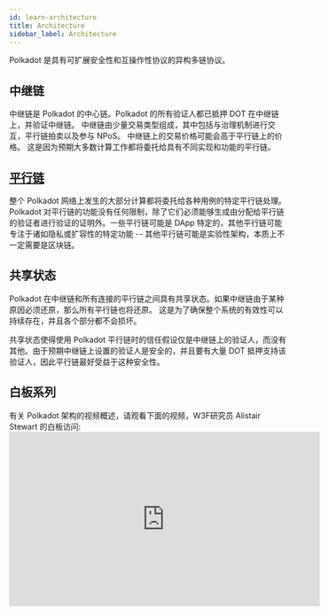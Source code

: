 ```yaml
---
id: learn-architecture
title: Architecture
sidebar_label: Architecture
---
```


Polkadot 是具有可扩展安全性和互操作性协议的异构多链协议。

## 中继链

中继链是 Polkadot 的中心链。Polkadot 的所有验证人都已抵押 DOT 在中继链上，并验证中继链。 中继链由少量交易类型组成，其中包括与治理机制进行交互，平行链拍卖以及参与 NPoS。 中继链上的交易价格可能会高于平行链上的价格。 这是因为预期大多数计算工作都将委托给具有不同实现和功能的平行链。

## [平行链](build-deploy-parachains)

整个 Polkadot 网络上发生的大部分计算都将委托给各种用例的特定平行链处理。 Polkadot 对平行链的功能没有任何限制，除了它们必须能够生成由分配给平行链的验证者进行验证的证明外。一些平行链可能是 DApp 特定的，其他平行链可能专注于诸如隐私或扩容性的特定功能 -- 其他平行链可能是实验性架构，本质上不一定需要是区块链。

## 共享状态

Polkadot 在中继链和所有连接的平行链之间具有共享状态。如果中继链由于某种原因必须还原，那么所有平行链也将还原。 这是为了确保整个系统的有效性可以持续存在，并且各个部分都不会损坏。

共享状态使得使用 Polkadot 平行链时的信任假设仅是中继链上的验证人，而没有其他。由于预期中继链上设置的验证人是安全的，并且要有大量 DOT 抵押支持该验证人，因此平行链最好受益于这种安全性。

## 白板系列

有关 Polkadot 架构的视频概述，请观看下面的视频，W3F研究员 Alistair Stewart 的白板访问: <iframe width="560" height="315" src="https://www.youtube.com/embed/xBfC6uTjvbM" frameborder="0" allow="accelerometer; autoplay; encrypted-media; gyroscope; picture-in-picture" allowfullscreen mark="crwd-mark"></iframe>
